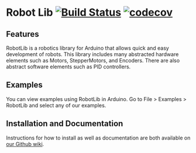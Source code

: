 # Robot Lib [![Build Status](https://travis-ci.com/Sooner-Competitive-Robotics/RobotLib.svg?branch=master)](https://travis-ci.com/Sooner-Competitive-Robotics/RobotLib) [![codecov](https://codecov.io/gh/Sooner-Competitive-Robotics/RobotLib/branch/master/graph/badge.svg)](https://codecov.io/gh/Sooner-Competitive-Robotics/RobotLib)

## Features

RobotLib is a robotics library for Arduino that allows quick and easy development of robots. This library includes many abstracted hardware elements such as Motors, StepperMotors, and Encoders. There are also abstract software elements such as PID controllers.

## Examples

You can view examples using RobotLib in Arduino. Go to File > Examples > RobotLib and select any of our examples.

## Installation and Documentation

Instructions for how to install as well as documentation are both available on [our Github wiki](https://github.com/Sooner-Competitive-Robotics/RobotLib/wiki).
